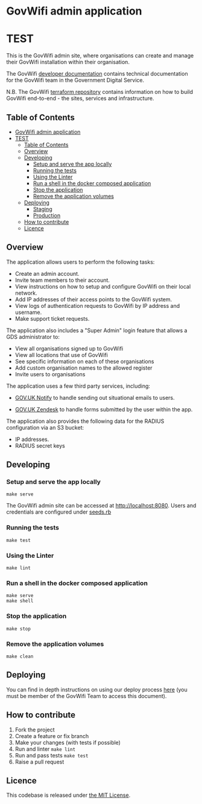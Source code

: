 # GovWifi admin application

# TEST

This is the GovWifi admin site, where organisations can create and manage their GovWifi installation within their organisation.

The GovWifi [developer documentation][dev-docs] contains technical documentation for the GovWifi team in the Government Digital Service.

N.B. The GovWifi [terraform repository][terraform-repo] contains information on how to build GovWifi end-to-end - the sites, services and infrastructure.

## Table of Contents

- [GovWifi admin application](#govwifi-admin-application)
- [TEST](#test)
  - [Table of Contents](#table-of-contents)
  - [Overview](#overview)
  - [Developing](#developing)
    - [Setup and serve the app locally](#setup-and-serve-the-app-locally)
    - [Running the tests](#running-the-tests)
    - [Using the Linter](#using-the-linter)
    - [Run a shell in the docker composed application](#run-a-shell-in-the-docker-composed-application)
    - [Stop the application](#stop-the-application)
    - [Remove the application volumes](#remove-the-application-volumes)
  - [Deploying](#deploying)
    - [Staging](#staging)
    - [Production](#production)
  - [How to contribute](#how-to-contribute)
  - [Licence](#licence)

## Overview

The application allows users to perform the following tasks:

- Create an admin account.
- Invite team members to their account.
- View instructions on how to setup and configure GovWifi on their local network.
- Add IP addresses of their access points to the GovWifi system.
- View logs of authentication requests to GovWifi by IP address and username.
- Make support ticket requests.

The application also includes a "Super Admin" login feature that allows a GDS administrator to:

- View all organisations signed up to GovWifi
- View all locations that use of GovWifi
- See specific information on each of these organisations
- Add custom organisation names to the allowed register
- Invite users to organisations

The application uses a few third party services, including:

- [GOV.UK Notify][notify] to handle sending out situational emails to users.

- [GOV.UK Zendesk][zendesk] to handle forms submitted by the user within the app.

The application also provides the following data for the RADIUS configuration via an S3 bucket:

- IP addresses.
- RADIUS secret keys

## Developing

### Setup and serve the app locally

```shell
make serve
```

The GovWifi admin site can be accessed at [http://localhost:8080](http://localhost:8080). Users and credentials are configured under [seeds.rb](db/seeds.rb)

### Running the tests

```shell
make test
```

### Using the Linter

```shell
make lint
```

### Run a shell in the docker composed application

```shell
make serve
make shell
```

### Stop the application

```shell
make stop
```

### Remove the application volumes

```shell
make clean
```

## Deploying

You can find in depth instructions on using our deploy process [here](https://docs.google.com/document/d/1ORrF2HwrqUu3tPswSlB0Duvbi3YHzvESwOqEY9-w6IQ/) (you must be member of the GovWifi Team to access this document).

## How to contribute

1. Fork the project
2. Create a feature or fix branch
3. Make your changes (with tests if possible)
4. Run and linter `make lint`
5. Run and pass tests `make test`
6. Raise a pull request

## Licence

This codebase is released under [the MIT License][mit].

[mit]: LICENCE
[dev-docs]: https://govwifi-dev-docs.cloudapps.digital
[notify]: https://www.notifications.service.gov.uk
[zendesk]: https://govuk.zendesk.com/hc/en-us
[terraform-repo]: https://github.com/GovWifi/govwifi-terraform
[prod-deploy-pipeline]: https://cd.gds-reliability.engineering/teams/govwifi/pipelines/admin-deploy?groups=Production
